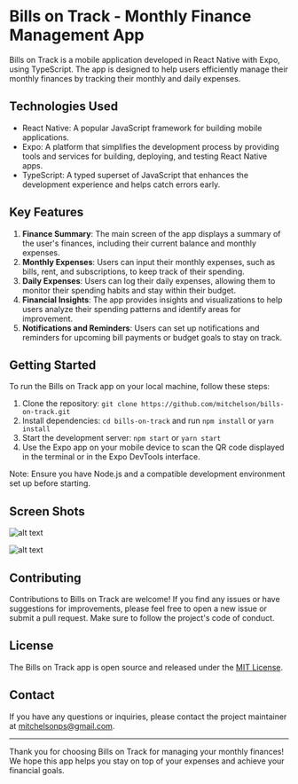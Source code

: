 # Bills on Track - Monthly Finance Management App

Bills on Track is a mobile application developed in React Native with Expo, using TypeScript. The app is designed to help users efficiently manage their monthly finances by tracking their monthly and daily expenses.

## Technologies Used

- React Native: A popular JavaScript framework for building mobile applications.
- Expo: A platform that simplifies the development process by providing tools and services for building, deploying, and testing React Native apps.
- TypeScript: A typed superset of JavaScript that enhances the development experience and helps catch errors early.

## Key Features

1. **Finance Summary**: The main screen of the app displays a summary of the user's finances, including their current balance and monthly expenses.
2. **Monthly Expenses**: Users can input their monthly expenses, such as bills, rent, and subscriptions, to keep track of their spending.
3. **Daily Expenses**: Users can log their daily expenses, allowing them to monitor their spending habits and stay within their budget.
4. **Financial Insights**: The app provides insights and visualizations to help users analyze their spending patterns and identify areas for improvement.
5. **Notifications and Reminders**: Users can set up notifications and reminders for upcoming bill payments or budget goals to stay on track.

## Getting Started

To run the Bills on Track app on your local machine, follow these steps:

1. Clone the repository: `git clone https://github.com/mitchelson/bills-on-track.git`
2. Install dependencies: `cd bills-on-track` and run `npm install` or `yarn install`
3. Start the development server: `npm start` or `yarn start`
4. Use the Expo app on your mobile device to scan the QR code displayed in the terminal or in the Expo DevTools interface.

Note: Ensure you have Node.js and a compatible development environment set up before starting.

## Screen Shots

![alt text](https://github.com/mitchelson/bills-on-track/blob/main/src/assets/image/homeScreen.png)

![alt text](https://github.com/mitchelson/bills-on-track/blob/main/src/assets/image/loginScreen.png)

## Contributing

Contributions to Bills on Track are welcome! If you find any issues or have suggestions for improvements, please feel free to open a new issue or submit a pull request. Make sure to follow the project's code of conduct.

## License

The Bills on Track app is open source and released under the [MIT License](https://opensource.org/licenses/MIT).

## Contact

If you have any questions or inquiries, please contact the project maintainer at [mitchelsonps@gmail.com](mailto:mitchelsonps@gmail.com).

---

Thank you for choosing Bills on Track for managing your monthly finances! We hope this app helps you stay on top of your expenses and achieve your financial goals.
